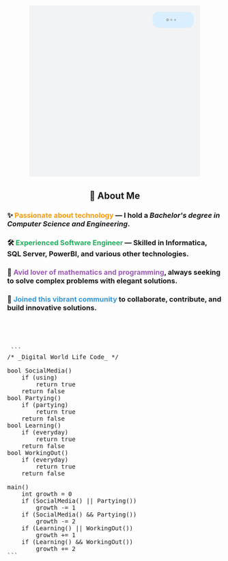<p align="center">
  <img src="https://github.com/tusharBytes404/tusharBytes404/blob/main/intro_gif.gif?raw=true" alt="Intro GIF" />
</p>


<h2 align="center">🚀 About Me</h2>

<h3>✨ <span style="color:#f39c12">Passionate about technology</span> — I hold a <i>Bachelor's degree in Computer Science and Engineering</i>.</h3>
<h3>🛠 <span style="color:#27ae60">Experienced Software Engineer</span> — Skilled in <b>Informatica</b>, <b>SQL Server</b>, <b>PowerBI</b>, and various other technologies.</h3>
<h3>📐 <span style="color:#9b59b6">Avid lover of mathematics and programming</span>, always seeking to solve complex problems with elegant solutions.</h3>
<h3>🤝 <span style="color:#3498db">Joined this vibrant community</span> to collaborate, contribute, and build innovative solutions.</h3>


<br><br><br> 




<pre> ``` 
/* _Digital World Life Code_ */

bool SocialMedia() 
	if (using) 
		return true
	return false
bool Partying()  
	if (partying) 
		return true 
	return false 
bool Learning()  
	if (everyday) 
		return true 
	return false  
bool WorkingOut()  
	if (everyday) 
		return true
	return false  
	
main() 
	int growth = 0 
	if (SocialMedia() || Partying()) 
		growth -= 1 
	if (SocialMedia() && Partying()) 
		growth -= 2
	if (Learning() || WorkingOut()) 
		growth += 1 
	if (Learning() && WorkingOut()) 
		growth += 2 
``` </pre>
<!---
tusharx0809/tusharx0809 is a ✨ particular ✨ repository because its `README.md` (this file) appears on your GitHub profile.
You can click the Preview link to take a look at your changes.
--->
